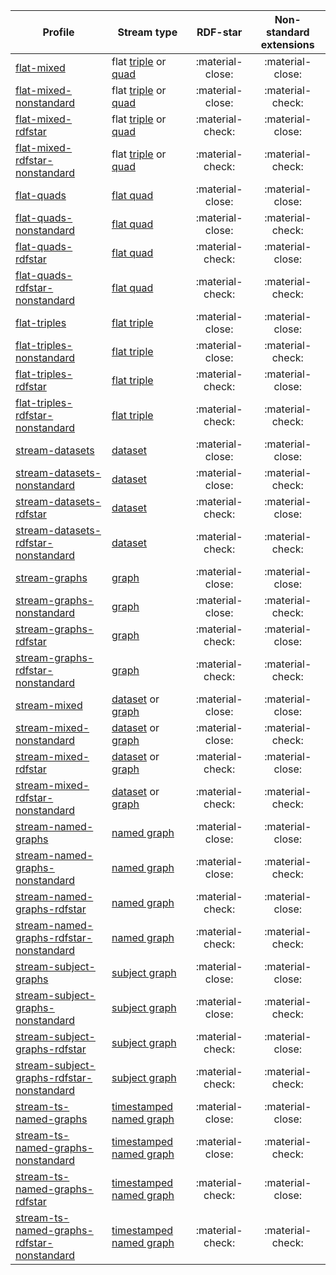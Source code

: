 Profile | Stream type | RDF-star | Non-standard extensions
--- | --- | :-: | :-:
[flat-mixed](flat-mixed/dev) | flat [triple](https://w3id.org/stax/dev/taxonomy#flat-rdf-triple-stream) or [quad](https://w3id.org/stax/dev/taxonomy#flat-rdf-quad-stream) | :material-close: | :material-close:
[flat-mixed-nonstandard](flat-mixed-nonstandard/dev) | flat [triple](https://w3id.org/stax/dev/taxonomy#flat-rdf-triple-stream) or [quad](https://w3id.org/stax/dev/taxonomy#flat-rdf-quad-stream) | :material-close: | :material-check:
[flat-mixed-rdfstar](flat-mixed-rdfstar/dev) | flat [triple](https://w3id.org/stax/dev/taxonomy#flat-rdf-triple-stream) or [quad](https://w3id.org/stax/dev/taxonomy#flat-rdf-quad-stream) | :material-check: | :material-close:
[flat-mixed-rdfstar-nonstandard](flat-mixed-rdfstar-nonstandard/dev) | flat [triple](https://w3id.org/stax/dev/taxonomy#flat-rdf-triple-stream) or [quad](https://w3id.org/stax/dev/taxonomy#flat-rdf-quad-stream) | :material-check: | :material-check:
[flat-quads](flat-quads/dev) | [flat quad](https://w3id.org/stax/dev/taxonomy#flat-rdf-quad-stream) | :material-close: | :material-close:
[flat-quads-nonstandard](flat-quads-nonstandard/dev) | [flat quad](https://w3id.org/stax/dev/taxonomy#flat-rdf-quad-stream) | :material-close: | :material-check:
[flat-quads-rdfstar](flat-quads-rdfstar/dev) | [flat quad](https://w3id.org/stax/dev/taxonomy#flat-rdf-quad-stream) | :material-check: | :material-close:
[flat-quads-rdfstar-nonstandard](flat-quads-rdfstar-nonstandard/dev) | [flat quad](https://w3id.org/stax/dev/taxonomy#flat-rdf-quad-stream) | :material-check: | :material-check:
[flat-triples](flat-triples/dev) | [flat triple](https://w3id.org/stax/dev/taxonomy#flat-rdf-triple-stream) | :material-close: | :material-close:
[flat-triples-nonstandard](flat-triples-nonstandard/dev) | [flat triple](https://w3id.org/stax/dev/taxonomy#flat-rdf-triple-stream) | :material-close: | :material-check:
[flat-triples-rdfstar](flat-triples-rdfstar/dev) | [flat triple](https://w3id.org/stax/dev/taxonomy#flat-rdf-triple-stream) | :material-check: | :material-close:
[flat-triples-rdfstar-nonstandard](flat-triples-rdfstar-nonstandard/dev) | [flat triple](https://w3id.org/stax/dev/taxonomy#flat-rdf-triple-stream) | :material-check: | :material-check:
[stream-datasets](stream-datasets/dev) | [dataset](https://w3id.org/stax/dev/taxonomy#rdf-dataset-stream) | :material-close: | :material-close:
[stream-datasets-nonstandard](stream-datasets-nonstandard/dev) | [dataset](https://w3id.org/stax/dev/taxonomy#rdf-dataset-stream) | :material-close: | :material-check:
[stream-datasets-rdfstar](stream-datasets-rdfstar/dev) | [dataset](https://w3id.org/stax/dev/taxonomy#rdf-dataset-stream) | :material-check: | :material-close:
[stream-datasets-rdfstar-nonstandard](stream-datasets-rdfstar-nonstandard/dev) | [dataset](https://w3id.org/stax/dev/taxonomy#rdf-dataset-stream) | :material-check: | :material-check:
[stream-graphs](stream-graphs/dev) | [graph](https://w3id.org/stax/dev/taxonomy#rdf-graph-stream) | :material-close: | :material-close:
[stream-graphs-nonstandard](stream-graphs-nonstandard/dev) | [graph](https://w3id.org/stax/dev/taxonomy#rdf-graph-stream) | :material-close: | :material-check:
[stream-graphs-rdfstar](stream-graphs-rdfstar/dev) | [graph](https://w3id.org/stax/dev/taxonomy#rdf-graph-stream) | :material-check: | :material-close:
[stream-graphs-rdfstar-nonstandard](stream-graphs-rdfstar-nonstandard/dev) | [graph](https://w3id.org/stax/dev/taxonomy#rdf-graph-stream) | :material-check: | :material-check:
[stream-mixed](stream-mixed/dev) | [dataset](https://w3id.org/stax/dev/taxonomy#rdf-dataset-stream) or [graph](https://w3id.org/stax/dev/taxonomy#rdf-graph-stream) | :material-close: | :material-close:
[stream-mixed-nonstandard](stream-mixed-nonstandard/dev) | [dataset](https://w3id.org/stax/dev/taxonomy#rdf-dataset-stream) or [graph](https://w3id.org/stax/dev/taxonomy#rdf-graph-stream) | :material-close: | :material-check:
[stream-mixed-rdfstar](stream-mixed-rdfstar/dev) | [dataset](https://w3id.org/stax/dev/taxonomy#rdf-dataset-stream) or [graph](https://w3id.org/stax/dev/taxonomy#rdf-graph-stream) | :material-check: | :material-close:
[stream-mixed-rdfstar-nonstandard](stream-mixed-rdfstar-nonstandard/dev) | [dataset](https://w3id.org/stax/dev/taxonomy#rdf-dataset-stream) or [graph](https://w3id.org/stax/dev/taxonomy#rdf-graph-stream) | :material-check: | :material-check:
[stream-named-graphs](stream-named-graphs/dev) | [named graph](https://w3id.org/stax/dev/taxonomy#rdf-named-graph-stream) | :material-close: | :material-close:
[stream-named-graphs-nonstandard](stream-named-graphs-nonstandard/dev) | [named graph](https://w3id.org/stax/dev/taxonomy#rdf-named-graph-stream) | :material-close: | :material-check:
[stream-named-graphs-rdfstar](stream-named-graphs-rdfstar/dev) | [named graph](https://w3id.org/stax/dev/taxonomy#rdf-named-graph-stream) | :material-check: | :material-close:
[stream-named-graphs-rdfstar-nonstandard](stream-named-graphs-rdfstar-nonstandard/dev) | [named graph](https://w3id.org/stax/dev/taxonomy#rdf-named-graph-stream) | :material-check: | :material-check:
[stream-subject-graphs](stream-subject-graphs/dev) | [subject graph](https://w3id.org/stax/dev/taxonomy#rdf-subject-graph-stream) | :material-close: | :material-close:
[stream-subject-graphs-nonstandard](stream-subject-graphs-nonstandard/dev) | [subject graph](https://w3id.org/stax/dev/taxonomy#rdf-subject-graph-stream) | :material-close: | :material-check:
[stream-subject-graphs-rdfstar](stream-subject-graphs-rdfstar/dev) | [subject graph](https://w3id.org/stax/dev/taxonomy#rdf-subject-graph-stream) | :material-check: | :material-close:
[stream-subject-graphs-rdfstar-nonstandard](stream-subject-graphs-rdfstar-nonstandard/dev) | [subject graph](https://w3id.org/stax/dev/taxonomy#rdf-subject-graph-stream) | :material-check: | :material-check:
[stream-ts-named-graphs](stream-ts-named-graphs/dev) | [timestamped named graph](https://w3id.org/stax/dev/taxonomy#timestamped-rdf-named-graph-stream) | :material-close: | :material-close:
[stream-ts-named-graphs-nonstandard](stream-ts-named-graphs-nonstandard/dev) | [timestamped named graph](https://w3id.org/stax/dev/taxonomy#timestamped-rdf-named-graph-stream) | :material-close: | :material-check:
[stream-ts-named-graphs-rdfstar](stream-ts-named-graphs-rdfstar/dev) | [timestamped named graph](https://w3id.org/stax/dev/taxonomy#timestamped-rdf-named-graph-stream) | :material-check: | :material-close:
[stream-ts-named-graphs-rdfstar-nonstandard](stream-ts-named-graphs-rdfstar-nonstandard/dev) | [timestamped named graph](https://w3id.org/stax/dev/taxonomy#timestamped-rdf-named-graph-stream) | :material-check: | :material-check:

